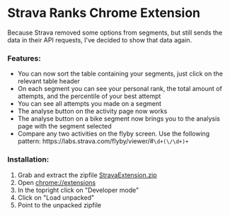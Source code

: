 # Strava Ranks Chrome Extension

Because Strava removed some options from segments, but still sends the data in their API requests, I've decided to show that data again. 

### Features:
  * You can now sort the table containing your segments, just click on the relevant table header
  * On each segment you can see your personal rank, the total amount of attempts, and the percentile of your best attempt
  * You can see all attempts you made on a segment
  * The analyse button on the activity page now works
  * The analyse button on a bike segment now brings you to the analysis page with the segment selected
  * Compare any two activities on the flyby screen. Use the following pattern: https:\/\/labs\.strava\.com\/flyby\/viewer\/#`\d+(\/\d+)+`
  
### Installation:
1. Grab and extract the zipfile [StravaExtension.zip](/blob/master/StravaExtension.zip)
2. Open [chrome://extensions](chrome://extensions)
3. In the topright click on "Developer mode"
4. Click on "Load unpacked"
5. Point to the unpacked zipfile